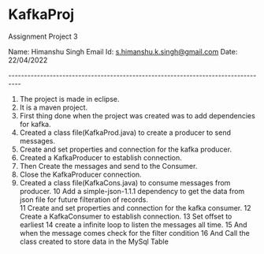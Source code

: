 # KafkaProj
Assignment Project 3

Name: Himanshu Singh
Email Id: s.himanshu.k.singh@gmail.com
Date: 22/04/2022

*----------------------------------------------------------------------------------*

1. The project is made in eclipse.
2. It is a maven project.
3. First thing done when the project was created was to add dependencies for kafka.
4.  Created a class file(KafkaProd.java) to create a producer to send messages.
5. Create and set properties and connection for the kafka producer.
6. Created a KafkaProducer to establish connection.
7. Then Create the messages and send to the Consumer.
8. Close the KafkaProducer connection.
9.  Created a class file(KafkaCons.java) to consume messages from producer.
10 Add a simple-json-1.1.1 dependency to get the data from json file for future filteration of records.  
11 Create and set properties and connection for the kafka consumer.
12 Create a KafkaConsumer to establish connection.
13 Set offset to earliest
14 create a infinite loop to listen the messages all time.
15 And when the message comes check for the filter condition
16 And Call the class created to store data in the MySql Table
